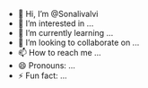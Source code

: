 - 👋 Hi, I’m @Sonalivalvi
- 👀 I’m interested in ...
- 🌱 I’m currently learning ...
- 💞️ I’m looking to collaborate on ...
- 📫 How to reach me ...
- 😄 Pronouns: ...
- ⚡ Fun fact: ...

<!---
Sonalivalvi/Sonalivalvi is a ✨ special ✨ repository because its `README.md` (this file) appears on your GitHub profile.
You can click the Preview link to take a look at your changes.
--->
